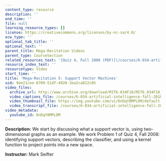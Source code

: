 ```yaml
---
content_type: resource
description: ''
end_time: ''
file: null
learning_resource_types: []
license: https://creativecommons.org/licenses/by-nc-sa/4.0/
ocw_type: ''
optional_tab_title: ''
optional_text: ''
parent_title: Mega-Recitation Videos
parent_type: CourseSection
related_resources_text: '[Quiz 4, Fall 2008 (PDF)](/courses/6-034-artificial-intelligence-fall-2010/resources/mit6_034f10_quiz4_2008)'
resource_index_text: ''
resourcetype: Video
start_time: ''
title: 'Mega-Recitation 5: Support Vector Machines'
uid: 9ee21cee-8709-51df-4920-3ea2ca822c05
video_files:
  archive_url: http://www.archive.org/download/MIT6.034F10/MIT6_034F10_rec05_300k.mp4
  video_captions_file: /courses/6-034-artificial-intelligence-fall-2010/f855122a841c5fe694983d995f953e2e_6nDqY8MPLDM.vtt
  video_thumbnail_file: https://img.youtube.com/vi/6nDqY8MPLDM/default.jpg
  video_transcript_file: /courses/6-034-artificial-intelligence-fall-2010/03e696f347acd224c31d6a68eb2ceafc_6nDqY8MPLDM.pdf
video_metadata:
  youtube_id: 6nDqY8MPLDM
---
```


**Description:** We start by discussing what a support vector is, using two-dimensional graphs as an example. We work Problem 1 of Quiz 4, Fall 2008: identifying support vectors, describing the classifier, and using a kernel function to project points into a new space.

**Instructor:** Mark Seifter

